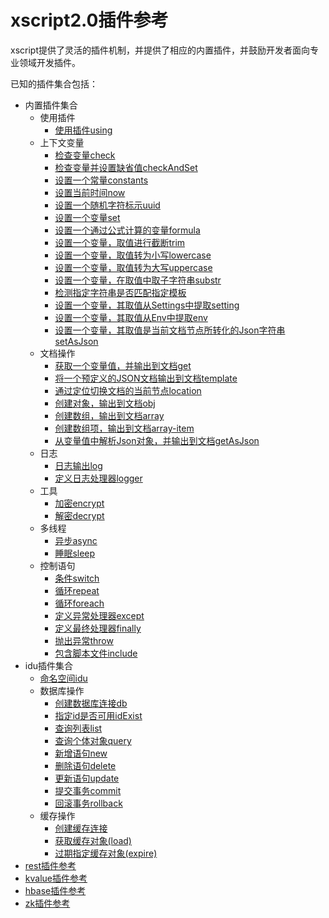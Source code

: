 xscript2.0插件参考
=================

xscript提供了灵活的插件机制，并提供了相应的内置插件，并鼓励开发者面向专业领域开发插件。

已知的插件集合包括：

- 内置插件集合
    - 使用插件
        - [使用插件using](xscript-plugins/using.md)
    - 上下文变量
        - [检查变量check](xscript-plugins/check.md)
        - [检查变量并设置缺省值checkAndSet](xscript-plugins/checkAndSet.md)
        - [设置一个常量constants](xscript-plugins/constants.md)
        - [设置当前时间now](xscript-plugins/now.md)
        - [设置一个随机字符标示uuid](xscript-plugins/uuid.md)
        - [设置一个变量set](xscript-plugins/set.md)
        - [设置一个通过公式计算的变量formula](xscript-plugins/formula.md)
        - [设置一个变量，取值进行截断trim](xscript-plugins/trim.md)
        - [设置一个变量，取值转为小写lowercase](xscript-plugins/lowercase.md)
        - [设置一个变量，取值转为大写uppercase](xscript-plugins/uppercase.md)
        - [设置一个变量，在取值中取子字符串substr](xscript-plugins/substr.md)
        - [检测指定字符串是否匹配指定模板](xscript-plugins/match.md)
        - [设置一个变量，其取值从Settings中提取setting](xscript-plugins/setting.md)
        - [设置一个变量，其取值从Env中提取env](xscript-plugins/env.md)
        - [设置一个变量，其取值是当前文档节点所转化的Json字符串setAsJson](xscript-plugins/setAsJson.md)
    - 文档操作
        - [获取一个变量值，并输出到文档get](xscript-plugins/get.md)
        - [将一个预定义的JSON文档输出到文档template](xscript-plugins/template.md)
        - [通过定位切换文档的当前节点location](xscript-plugins/location.md)
        - [创建对象，输出到文档obj](xscript-plugins/obj.md)
        - [创建数组，输出到文档array](xscript-plugins/array.md)
        - [创建数组项，输出到文档array-item](xscript-plugins/array-item.md)
        - [从变量值中解析Json对象，并输出到文档getAsJson](xscript-plugins/getAsJson.md)
    - 日志
        - [日志输出log](xscript-plugins/log.md)
        - [定义日志处理器logger](xscript-plugins/logger.md)
    - 工具
        - [加密encrypt](xscript-plugins/encrypt.md)
        - [解密decrypt](xscript-plugins/decrypt.md)
    - 多线程
        - [异步async](xscript-plugins/async.md)
        - [睡眠sleep](xscript-plugins/sleep.md)
    - 控制语句
        - [条件switch](xscript-plugins/switch.md)
        - [循环repeat](xscript-plugins/repeat.md)
        - [循环foreach](xscript-plugins/foreach.md)
        - [定义异常处理器except](xscript-plugins/except.md)
        - [定义最终处理器finally](xscript-plugins/finally.md)
        - [抛出异常throw](xscript-plugins/throw.md)
        - [包含脚本文件include](xscript-plugins/include.md)
- idu插件集合
    - [命名空间idu](xscript-plugins-idu/idu.md)
    - 数据库操作
	    - [创建数据库连接db](xscript-plugins-idu/db.md)
	    - [指定id是否可用idExist](xscript-plugins-idu/idExist.md)
	    - [查询列表list](xscript-plugins-idu/list.md)
	    - [查询个体对象query](xscript-plugins-idu/query.md)
	    - [新增语句new](xscript-plugins-idu/new.md)
	    - [删除语句delete](xscript-plugins-idu/delete.md)
	    - [更新语句update](xscript-plugins-idu/update.md)
	    - [提交事务commit](xscript-plugins-idu/commit.md)
	    - [回滚事务rollback](xscript-plugins-idu/rollback.md)
    - 缓存操作
	    - [创建缓存连接](xscript-plugins-idu/cache.md)
	    - [获取缓存对象(load)](xscript-plugins-idu/load.md)
	    - [过期指定缓存对象(expire)](xscript-plugins-idu/expire.md)
- [rest插件参考](https://github.com/yyduan/alogic-xscript-rest/blob/master/src/docs/reference.md)
- [kvalue插件参考](https://github.com/yyduan/alogic-xscript-kvalue/blob/master/src/docs/reference.md)
- [hbase插件参考](https://github.com/yyduan/alogic-xscript-hbase/blob/master/src/docs/reference.md)
- [zk插件参考](https://github.com/yyduan/alogic-xscript-zk/blob/master/src/docs/reference.md)


